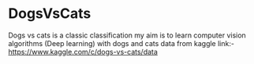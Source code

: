 # DogsVsCats
Dogs vs cats is a classic classification
my aim is to learn computer vision algorithms (Deep learning) with dogs and cats data from kaggle 
link:-https://www.kaggle.com/c/dogs-vs-cats/data
